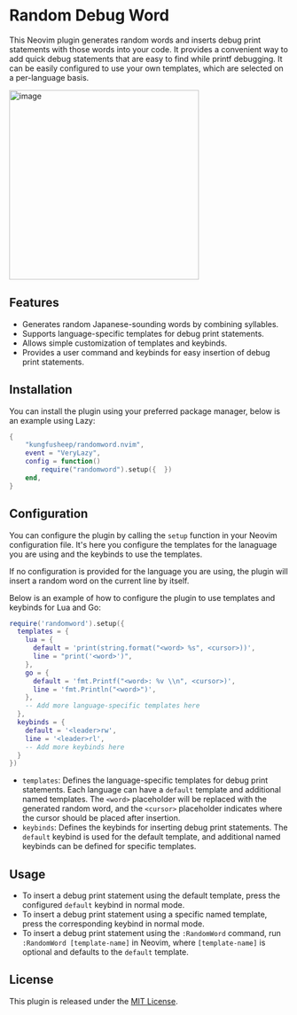 # Random Debug Word

This Neovim plugin generates random words and inserts debug print statements with those words into your code. It provides a convenient way to add quick debug statements that are easy to find while printf debugging. It can be easily configured to use your own templates, which are selected on a per-language basis.

<img width="342" alt="image" src="https://github.com/kungfusheep/randomword.nvim/assets/6867511/f22518f0-110e-4630-b9ae-2b8ac9ea0412">


## Features

- Generates random Japanese-sounding words by combining syllables.
- Supports language-specific templates for debug print statements.
- Allows simple customization of templates and keybinds.
- Provides a user command and keybinds for easy insertion of debug print statements.

## Installation

You can install the plugin using your preferred package manager, below is an example using Lazy:

```lua
{
    "kungfusheep/randomword.nvim",
    event = "VeryLazy",
    config = function()
        require("randomword").setup({  })
    end,
}
```

## Configuration

You can configure the plugin by calling the `setup` function in your Neovim configuration file. It's here you configure the templates for the lanaguage you are using and the keybinds to use the templates.

If no configuration is provided for the language you are using, the plugin will insert a random word on the current line by itself.

Below is an example of how to configure the plugin to use templates and keybinds for Lua and Go:

```lua
require('randomword').setup({
  templates = {
    lua = {
      default = 'print(string.format("<word> %s", <cursor>))',
      line = "print('<word>')",
    },
    go = {
      default = 'fmt.Printf("<word>: %v \\n", <cursor>)',
      line = 'fmt.Println("<word>")',
    },
    -- Add more language-specific templates here
  },
  keybinds = {
    default = '<leader>rw',
    line = '<leader>rl',
    -- Add more keybinds here
  }
})
```

- `templates`: Defines the language-specific templates for debug print statements. Each language can have a `default` template and additional named templates. The `<word>` placeholder will be replaced with the generated random word, and the `<cursor>` placeholder indicates where the cursor should be placed after insertion.
- `keybinds`: Defines the keybinds for inserting debug print statements. The `default` keybind is used for the default template, and additional named keybinds can be defined for specific templates.

## Usage

- To insert a debug print statement using the default template, press the configured `default` keybind in normal mode.
- To insert a debug print statement using a specific named template, press the corresponding keybind in normal mode.
- To insert a debug print statement using the `:RandomWord` command, run `:RandomWord [template-name]` in Neovim, where `[template-name]` is optional and defaults to the `default` template.

## License

This plugin is released under the [MIT License](https://opensource.org/licenses/MIT).
